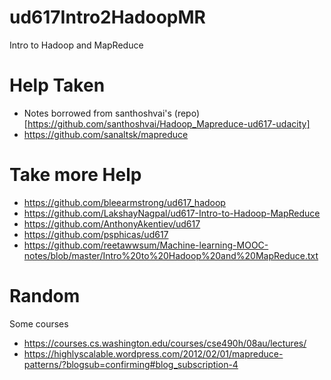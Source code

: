 # ud617Intro2HadoopMR
 Intro to Hadoop and MapReduce


# Help Taken
- Notes borrowed from santhoshvai's (repo)[https://github.com/santhoshvai/Hadoop_Mapreduce-ud617-udacity]
- https://github.com/sanaltsk/mapreduce

# Take more Help
- https://github.com/bleearmstrong/ud617_hadoop
- https://github.com/LakshayNagpal/ud617-Intro-to-Hadoop-MapReduce
- https://github.com/AnthonyAkentiev/ud617
- https://github.com/psphicas/ud617
- https://github.com/reetawwsum/Machine-learning-MOOC-notes/blob/master/Intro%20to%20Hadoop%20and%20MapReduce.txt


# Random
Some courses
- https://courses.cs.washington.edu/courses/cse490h/08au/lectures/
- https://highlyscalable.wordpress.com/2012/02/01/mapreduce-patterns/?blogsub=confirming#blog_subscription-4